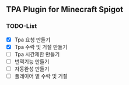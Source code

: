 ## TPA Plugin for Minecraft Spigot

### TODO-List
- [x]  Tpa 요청 만들기
- [x]  Tpa 수락 및 거절 만들기
- [ ]  Tpa 시간제한 만들기
- [ ]  번역기능 만들기
- [ ]  자동완성 만들기
- [ ]  플레이어 별 수락 및 거절

